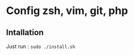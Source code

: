 Config zsh, vim, git, php
=========================

Intallation
-----------

Just run : `sudo ./install.sh`


